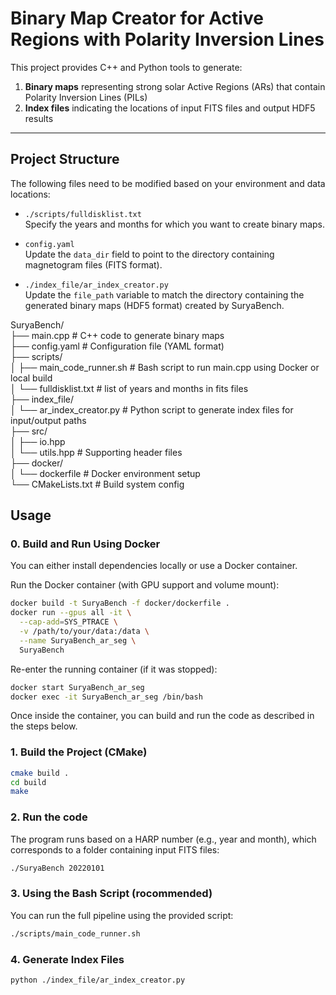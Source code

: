 # Binary Map Creator for Active Regions with Polarity Inversion Lines

This project provides C++ and Python tools to generate:

1. **Binary maps** representing strong solar Active Regions (ARs) that contain Polarity Inversion Lines (PILs)
2. **Index files** indicating the locations of input FITS files and output HDF5 results

---

## Project Structure

The following files need to be modified based on your environment and data locations:

- `./scripts/fulldisklist.txt`  
  Specify the years and months for which you want to create binary maps.

- `config.yaml`  
  Update the `data_dir` field to point to the directory containing magnetogram files (FITS format).

- `./index_file/ar_index_creator.py`  
  Update the `file_path` variable to match the directory containing the generated binary maps (HDF5 format) created by SuryaBench.


SuryaBench/  
├── main.cpp               # C++ code to generate binary maps  
├── config.yaml            # Configuration file (YAML format)  
├── scripts/  
│   ├── main_code_runner.sh    # Bash script to run main.cpp using Docker or local build  
│   └── fulldisklist.txt    # list of years and months in fits files  
├── index_file/  
│   └── ar_index_creator.py    # Python script to generate index  files for input/output paths   
├── src/  
│   ├── io.hpp  
│   └── utils.hpp          # Supporting header files  
├── docker/  
│   └── dockerfile         # Docker environment setup  
└── CMakeLists.txt         # Build system config  

## Usage
### 0. **Build and Run Using Docker**
You can either install dependencies locally or use a Docker container.

Run the Docker container (with GPU support and volume mount):
```bash
docker build -t SuryaBench -f docker/dockerfile .
docker run --gpus all -it \
  --cap-add=SYS_PTRACE \
  -v /path/to/your/data:/data \
  --name SuryaBench_ar_seg \
  SuryaBench
```

Re-enter the running container (if it was stopped):
```bash
docker start SuryaBench_ar_seg
docker exec -it SuryaBench_ar_seg /bin/bash
```

Once inside the container, you can build and run the code as described in the steps below.

### 1. **Build the Project (CMake)**
```bash
cmake build .
cd build
make
```
### 2. Run the code
The program runs based on a HARP number (e.g., year and month), which corresponds to a folder containing input FITS files:
```bash
./SuryaBench 20220101
```

### 3. Using the Bash Script (rocommended)
You can run the full pipeline using the provided script:
```bash
./scripts/main_code_runner.sh
```

### 4. Generate Index Files
```bash
python ./index_file/ar_index_creator.py
```
